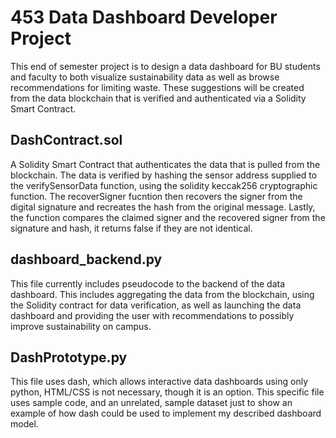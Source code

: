 # 453 Data Dashboard Developer Project

  This end of semester project is to design a data dashboard for
BU students and faculty to both visualize sustainability data
as well as browse recommendations for limiting waste. These 
suggestions will be created from the data blockchain that is
verified and authenticated via a Solidity Smart Contract.

## DashContract.sol
  A Solidity Smart Contract that authenticates the data that 
is pulled from the blockchain. The data is verified by hashing 
the sensor address supplied to the verifySensorData function, 
using the solidity keccak256 cryptographic function.
The recoverSigner fucntion then recovers the signer from the
digital signature and recreates the hash from the original message.
Lastly, the function compares the claimed signer and the recovered
signer from the signature and hash, it returns false if they are
not identical.

## dashboard_backend.py
  This file currently includes pseudocode to the backend of the 
data dashboard. This includes aggregating the data from the 
blockchain, using the Solidity contract for data verification, 
as well as launching the data dashboard and providing the user 
with recommendations to possibly improve sustainability on campus.

## DashPrototype.py
  This file uses dash, which allows interactive data dashboards
using only python, HTML/CSS is not necessary, though it is an option.
This specific file uses sample code, and an unrelated, sample dataset
just to show an example of how dash could be used to implement my
described dashboard model.
